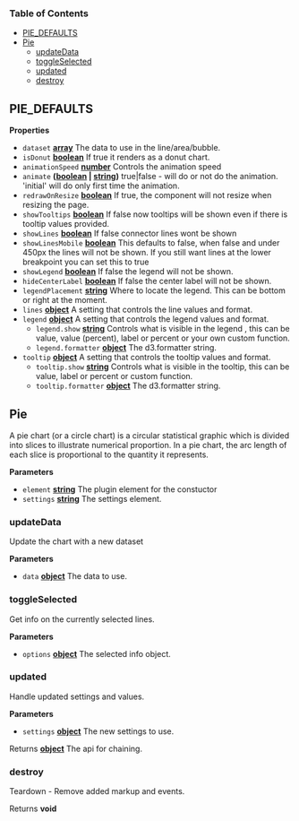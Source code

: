<!-- Generated by documentation.js. Update this documentation by updating the source code. -->

### Table of Contents

-   [PIE_DEFAULTS](#pie_defaults)
-   [Pie](#pie)
    -   [updateData](#updatedata)
    -   [toggleSelected](#toggleselected)
    -   [updated](#updated)
    -   [destroy](#destroy)

## PIE_DEFAULTS

**Properties**

-   `dataset` **[array](https://developer.mozilla.org/docs/Web/JavaScript/Reference/Global_Objects/Array)** The data to use in the line/area/bubble.
-   `isDonut` **[boolean](https://developer.mozilla.org/docs/Web/JavaScript/Reference/Global_Objects/Boolean)** If true it renders as a donut chart.
-   `animationSpeed` **[number](https://developer.mozilla.org/docs/Web/JavaScript/Reference/Global_Objects/Number)** Controls the animation speed
-   `animate` **([boolean](https://developer.mozilla.org/docs/Web/JavaScript/Reference/Global_Objects/Boolean) \| [string](https://developer.mozilla.org/docs/Web/JavaScript/Reference/Global_Objects/String))** true|false - will do or not do the animation.
    'initial' will do only first time the animation.
-   `redrawOnResize` **[boolean](https://developer.mozilla.org/docs/Web/JavaScript/Reference/Global_Objects/Boolean)** If true, the component will not resize when resizing the page.
-   `showTooltips` **[boolean](https://developer.mozilla.org/docs/Web/JavaScript/Reference/Global_Objects/Boolean)** If false now tooltips will be shown even if
    there is tooltip values provided.
-   `showLines` **[boolean](https://developer.mozilla.org/docs/Web/JavaScript/Reference/Global_Objects/Boolean)** If false connector lines wont be shown
-   `showLinesMobile` **[boolean](https://developer.mozilla.org/docs/Web/JavaScript/Reference/Global_Objects/Boolean)** This defaults to false, when false and under 450px the lines
    will not be shown. If you still want lines at the lower breakpoint you can set this to true
-   `showLegend` **[boolean](https://developer.mozilla.org/docs/Web/JavaScript/Reference/Global_Objects/Boolean)** If false the legend will not be shown.
-   `hideCenterLabel` **[boolean](https://developer.mozilla.org/docs/Web/JavaScript/Reference/Global_Objects/Boolean)** If false the center label will not be shown.
-   `legendPlacement` **[string](https://developer.mozilla.org/docs/Web/JavaScript/Reference/Global_Objects/String)** Where to locate the legend. This can be bottom or right at
    the moment.
-   `lines` **[object](https://developer.mozilla.org/docs/Web/JavaScript/Reference/Global_Objects/Object)** A setting that controls the line values and format.
-   `legend` **[object](https://developer.mozilla.org/docs/Web/JavaScript/Reference/Global_Objects/Object)** A setting that controls the legend values and format.
    -   `legend.show` **[string](https://developer.mozilla.org/docs/Web/JavaScript/Reference/Global_Objects/String)** Controls  what is visible in the legend , this can be value,
        value (percent), label or percent or your own custom function.
    -   `legend.formatter` **[object](https://developer.mozilla.org/docs/Web/JavaScript/Reference/Global_Objects/Object)** The d3.formatter string.
-   `tooltip` **[object](https://developer.mozilla.org/docs/Web/JavaScript/Reference/Global_Objects/Object)** A setting that controls the tooltip values and format.
    -   `tooltip.show` **[string](https://developer.mozilla.org/docs/Web/JavaScript/Reference/Global_Objects/String)** Controls what is visible in the tooltip, this can be value, label
        or percent or custom function.
    -   `tooltip.formatter` **[object](https://developer.mozilla.org/docs/Web/JavaScript/Reference/Global_Objects/Object)** The d3.formatter string.

## Pie

A pie chart (or a circle chart) is a circular statistical graphic which is divided into slices
to illustrate numerical proportion. In a pie chart, the arc length of each slice is proportional
to the quantity it represents.

**Parameters**

-   `element` **[string](https://developer.mozilla.org/docs/Web/JavaScript/Reference/Global_Objects/String)** The plugin element for the constuctor
-   `settings` **[string](https://developer.mozilla.org/docs/Web/JavaScript/Reference/Global_Objects/String)** The settings element.

### updateData

Update the chart with a new dataset

**Parameters**

-   `data` **[object](https://developer.mozilla.org/docs/Web/JavaScript/Reference/Global_Objects/Object)** The data to use.

### toggleSelected

Get info on the currently selected lines.

**Parameters**

-   `options` **[object](https://developer.mozilla.org/docs/Web/JavaScript/Reference/Global_Objects/Object)** The selected info object.

### updated

Handle updated settings and values.

**Parameters**

-   `settings` **[object](https://developer.mozilla.org/docs/Web/JavaScript/Reference/Global_Objects/Object)** The new settings to use.

Returns **[object](https://developer.mozilla.org/docs/Web/JavaScript/Reference/Global_Objects/Object)** The api for chaining.

### destroy

Teardown - Remove added markup and events.

Returns **void** 
